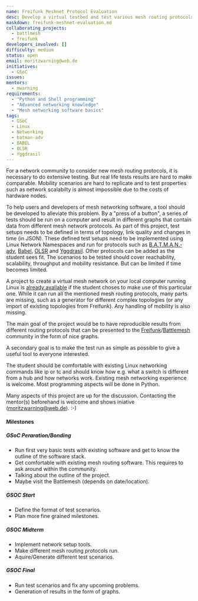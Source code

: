 ```yaml
---
name: Freifunk Meshnet Protocol Evaluation
desc: Develop a virtual testbed and test various mesh routing protocols
maskdown: freifunk-meshnet-evaluation.md
collaborating_projects:
  - battlmesh
  - freifunk
developers_involved: []
difficulty: medium
status: open
email: moritzwarning@web.de
initiatives:
  - GSoC
issues:
mentors:
  - mwarning
requirements:
  - "Python and Shell programming"
  - "Advanced networking knowledge"
  - "Mesh networking software basics"
tags:
  - GSoC
  - Linux
  - Networking
  - batman-adv
  - BABEL
  - OLSR
  - Yggdrasil
---
```


For a network community to consider new mesh routing protocols, it is necessary to do extensive testing.
But real life tests results are hard to make comparable. Mobility scenarios are hard to replicate and to test properties such as network scalabilty is almost impossible due to the costs of hardware nodes.

To help users and developers of mesh networking software, a tool should be developed to alleviate this problem. By a "press of a button", a series of tests should be run on a computer and result in different graphs that contain data from different mesh network protocols. As part of this project, test setups needs to be defined in terms of topology, link quality and changes in time (in JSON). These defined test setups need to be implemented using Linux Network Namespaces and run for protocols such as [B.A.T.M.A.N.-adv](https://www.open-mesh.org/projects/batman-adv/wiki), [Babel](https://www.irif.fr/~jch/software/babel/), [OLSR](https://www.olsr.org) and [Yggdrasil](https://yggdrasil-network.github.io/). Other protocols can be added as the student sees fit. The scenarios to be tested should cover reachability, scalability, throughput and mobility resistance. But can be limited if time becomes limited.

A project to create a virtual mesh network on your local computer running Linux is [already available](https://github.com/mwarning/meshnet-lab) if the student choses to make use of this particular one. While it can run all the mentioned mesh routing protocols, many parts are missing, such as a generator for different complex topologies (or any import of existing topologies from Freifunk). Any handling of mobility is also missing.

The main goal of the project would be to have reproducible results from different routing protocols that can be presented to the [Freifunk](https://freifunk.net)/[Battlemesh](https://battlemesh.org/) community in the form of nice graphs.

A secondary goal is to make the test run as simple as possible to give a useful tool to everyone interested.

The student should be comfortable with existing Linux networking commands like ip or tc and should know how e.g. what a switch is different from a hub and how networks work. Existing mesh networking experience is welcome. Most programming aspects will be done in Python.

Many aspects of this project are up for the discussion. Contacting the mentor(s) beforehand is welcome and shows iniative (moritzwarning@web.de). :-)

#### Milestones

##### GSoC Peraration/Bonding

* Run first very basic tests with existing software and get to know the outline of the software stack.
* Get comfortable with existing mesh routing software. This requires to ask around within the community.
* Talking about the outline of the project.
* Maybe visit the Battlemesh (depends on date/location).

##### GSOC Start

* Define the format of test scenarios.
* Plan more fine grained milestones.

##### GSOC Midterm

* Implement network setup tools.
* Make different mesh routing protocols run.
* Aquire/Generate different test scenarios.

##### GSOC Final

* Run test scenarios and fix any upcoming problems.
* Generation of results in the form of graphs.
